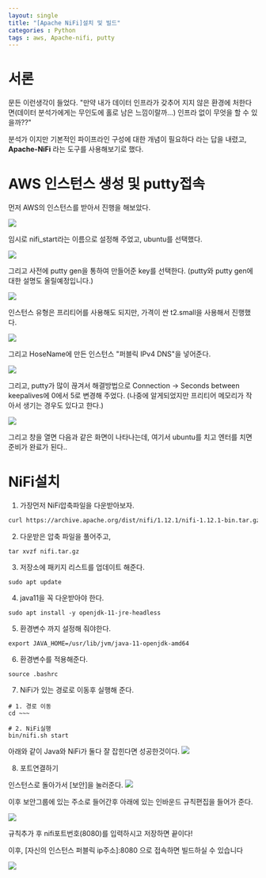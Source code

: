 ```yaml
---
layout: single
title: "[Apache NiFi]설치 및 빌드"
categories : Python
tags : aws, Apache-nifi, putty
---
```


# 서론

문든 이런생각이 들었다. "만약 내가 데이터 인프라가 갖추어 지지 않은 환경에 처한다면(데이터 분석가에게는 무인도에 홀로 남은 느낌이랄까...) 인프라 없이 무엇을 할 수 있을까??" 

분석가 이지만 기본적인 파이프라인 구성에 대한 개념이 필요하다 라는 답을 내렸고, **Apache-NiFi** 라는 도구를 사용해보기로 했다.

# AWS 인스턴스 생성 및 putty접속
먼저  AWS의 인스턴스를 받아서 진행을 해보았다.

![](https://velog.velcdn.com/images/ljs7463/post/d9c4035c-f900-4c24-a1bf-d396aa6b4d0b/image.png)

임시로 nifi_start라는 이름으로 설정해 주었고, ubuntu를 선택했다.

![](https://velog.velcdn.com/images/ljs7463/post/efb733ee-0294-43e5-b185-61e6b8131369/image.png)

그리고 사전에 putty gen을 통하여 만들어준 key를 선택한다.
(putty와 putty gen에 대한 설명도 올릴예정입니다.)

![](https://velog.velcdn.com/images/ljs7463/post/f913a8d5-9ef7-4ad6-84fc-ad6417990aa8/image.png)

인스턴스 유형은 프리티어를 사용해도 되지만, 가격이 싼 t2.small을 사용해서 진행했다.


![](https://velog.velcdn.com/images/ljs7463/post/b108628d-68b8-4914-bbf3-e4b16e142318/image.png)

그리고 HoseName에 만든 인스턴스 "퍼블릭 IPv4 DNS"을 넣어준다.

![](https://velog.velcdn.com/images/ljs7463/post/84365113-0fcf-4369-8103-16d66f274537/image.png)

그리고, putty가 많이 끊겨서 해결방법으로 Connection -> Seconds between keepalives에 0에서 5로 변경해 주었다. (나중에 알게되었지만 프리티어 메모리가 작아서 생기는 경우도 있다고 한다.)

![](https://velog.velcdn.com/images/ljs7463/post/64c36fbe-ccbe-40f8-916e-09d3fe20a288/image.png)

그리고 창을 열면 다음과 같은 화면이 나타나는데, 여기서 ubuntu를 치고 엔터를 치면 준비가 완료가 된다..

# NiFi설치
1. 가장먼저 NiFi압축파일을 다운받아보자.
```html
curl https://archive.apache.org/dist/nifi/1.12.1/nifi-1.12.1-bin.tar.gz --output nifi.tar.gz
```

2. 다운받은 압축 파일을 풀어주고,
```
tar xvzf nifi.tar.gz
```

3. 저장소에 패키지 리스트를 업데이트 해준다.
```
sudo apt update
```

4. java11을 꼭 다운받아야 한다.
```
sudo apt install -y openjdk-11-jre-headless
```

5. 환경변수 까지 설정해 줘야한다.
```
export JAVA_HOME=/usr/lib/jvm/java-11-openjdk-amd64
```

6. 환경변수를 적용해준다.
```
source .bashrc
```

7. NiFi가 있는 경로로 이동후 실행해 준다.
```
# 1. 경로 이동
cd ~~~

# 2. NiFi실행
bin/nifi.sh start
```

아래와 같이 Java와 NiFi가 둘다 잘 잡힌다면 성공한것이다.
![](https://velog.velcdn.com/images/ljs7463/post/68ed722a-8f36-476c-9cee-15b1f109815b/image.png)

8. 포트연결하기

인스턴스로 돌아가서 [보안]을 눌러준다.
![](https://velog.velcdn.com/images/ljs7463/post/a107cc6d-4ee6-4338-91e5-d7e4fe21884f/image.png)


이후 보안그룹에 있는 주소로 들어간후 아래에 있는 인바운드 규칙편집을 들어가 준다.

![](https://velog.velcdn.com/images/ljs7463/post/15ba5659-5d13-4281-9225-55b02ed5a682/image.png)

규칙추가 후 nifi포트번호(8080)를 입력하시고 저장하면 끝이다!

이후, [자신의 인스턴스 퍼블릭 ip주소]:8080 으로 접속하면 빌드하실 수 있습니다


![](https://velog.velcdn.com/images/ljs7463/post/f41693ef-9ea9-4437-be28-18afe009322f/image.png)

